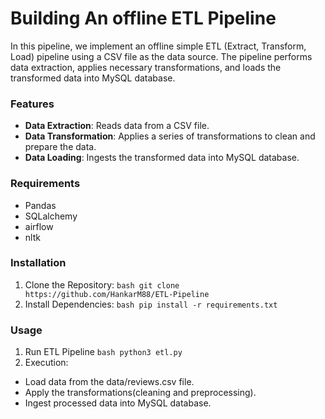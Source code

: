# Building An offline ETL Pipeline 
In this pipeline, we  implement an offline simple ETL (Extract, Transform, Load) pipeline using a CSV file as the data source. The pipeline performs data extraction, applies necessary transformations, and loads the transformed data into MySQL database.

### Features
- **Data Extraction**: Reads data from a CSV file.
- **Data Transformation**: Applies a series of transformations to clean and prepare the data.
- **Data Loading**: Ingests the transformed data into MySQL database. 

### Requirements  
- Pandas
- SQLalchemy
- airflow
- nltk

### Installation 
1. Clone the Repository:
```bash git clone https://github.com/HankarM88/ETL-Pipeline```
2. Install Dependencies:
```bash pip install -r requirements.txt```

### Usage
1. Run ETL Pipeline 
```bash python3 etl.py```
2. Execution:
- Load data from the data/reviews.csv file.
- Apply the transformations(cleaning and preprocessing).
- Ingest processed data into  MySQL database.

